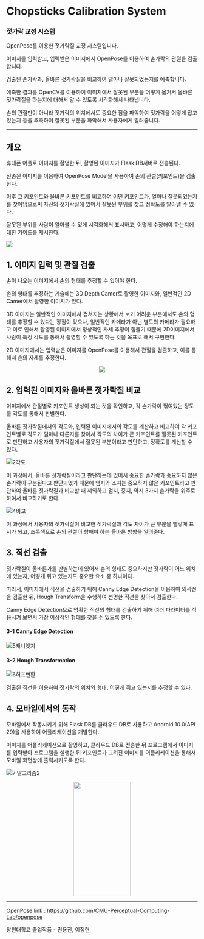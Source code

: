 # Chopsticks Calibration System
### 젓가락 교정 시스템

OpenPose를 이용한 젓가락질 교정 시스템입니다.

이미지를 입력받고, 입력받은 이미지에서 OpenPose를 이용하여 손가락의 관절을 검출합니다.

검출된 손가락과, 올바른 젓가락질을 비교하여 얼마나 잘못되었는지를 예측합니다.

예측한 결과를 OpenCV를 이용하여 이미지에서 잘못된 부분을 어떻게 옮겨서 올바른 젓가락질을 하는지에 대해서 알 수 있도록 시각화해서 나타냅니다.

손의 관절만이 아니라 젓가락의 위치에서도 중요한 점을 파악하여 젓가락을 어떻게 잡고 있는지 등을 추측하여 잘못된 부분을 파악해서 사용자에게 알려줍니다.

---------------------------------------------------------------------------------------------------------------------------------------------------------------

## 개요

휴대폰 어플로 이미지를 촬영한 뒤, 촬영된 이미지가 Flask DB서버로 전송된다.

전송된 이미지를 이용하여 OpenPose Model을 사용하여 손의 관절(키포인트)을 검출한다.

이후 그 키포인트와 올바른 키포인트를 비교하여 어떤 키포인트가, 얼마나 잘못되었는지를 찾아냄으로써 자신의 젓가락질에 있어서 잘못된 부위를 찾고 정확도를 알아낼 수 있다.

잘못된 부위를 사람이 알아볼 수 있게 시각화해서 표시하고, 어떻게 수정해야 하는지에 대한 가이드를 제시한다.

<img src="https://user-images.githubusercontent.com/66740126/131482402-c08603dc-c8ad-42cd-81de-857d79f3f511.png">



## 1. 이미지 입력 및 관절 검출

손이 나오는 이미지에서 손의 형태를 추정할 수 있어야 한다.

손의 형태를 추정하는 기술에는 3D Depth Camer로 촬영한 이미지와, 일반적인 2D Camer에서 촬영한 이미지가 있다.

3D 이미지는 일반적인 이미지에서 겹쳐지는 상황에서 보기 어려운 부분에서도 손의 형태를 추정할 수 있다는 장점이 있으나, 일반적인 카메라가 아닌 별도의 카메라가 필요하고 이로 인해서 촬영된 이미지에서 정상적인 자세 추정이 힘들기 때문에 2D이미지에서 사람이 특정 각도를 통해서 촬영할 수 있도록 하는 것을 목표로 해서 구현한다.

2D 이미지에서는 입력받은 이미지를 OpenPose를 이용해서 관절을 검출하고, 이를 통해서 손의 자세를 추정한다.


<p align="center"><img src="https://user-images.githubusercontent.com/66740126/131484778-442f0553-3faa-40c5-9102-2befa2dead4e.png"></p>



## 2. 입력된 이미지와 올바른 젓가락질 비교

이미지에서 관절별로 키포인트 생성이 되는 것을 확인하고, 각 손가락이 꺾여있는 정도를 각도를 통해서 판별한다. 

올바른 젓가락질에서의 각도와, 입력된 이미지에서의 각도를 계산하고 비교하여 각 키포인트별로 각도가 얼마나 다른지를 찾아서 각도의 차이가 큰 키포인트를 잘못된 키포인트로 판단하고 사용자의 젓가락질에서 잘못된 부분이라고 판단하고, 정확도를 계산할 수 있다.


![2각도](https://user-images.githubusercontent.com/66740126/131485301-44894595-654c-4156-9f86-167b01ae8125.png)


이 과정에서, 올바른 젓가락질이라고 판단하는데 있어서 중요한 손가락과 중요하지 않은 손가락이 구분된다고 판단되었기 때문에 엄지와 소지는 중요하지 않은 키포인트라고 판단하여 올바른 젓가락질과 비교할 때 제외하고 검지, 중지, 약지 3가지 손가락을 위주로 하여서 비교하기로 한다.


![4비교](https://user-images.githubusercontent.com/66740126/131485442-4804158a-b330-434f-9c62-35b589f8d629.png)


이 과정에서 사용자의 젓가락질이 비교한 젓가락질과 각도 차이가 큰 부분을 빨갛게 표시가 되고, 초록색으로 손의 관절이 향해야 하는 올바른 방향을 알려준다.


## 3. 직선 검출

젓가락질이 올바른가를 판별하는데 있어서 손의 형태도 중요하지만 젓가락이 어느 위치에 있는지, 어떻게 쥐고 있는지도 중요한 요소 중 하나이다.

따라서, 이미지에서 직선을 검출하기 위해 Canny Edge Detection을 이용하여 외곽선을 검출한 뒤, Hough Transform을 수행하여 선명한 직선을 찾아서 검출한다.

Canny Edge Detection으로 명확한 직선의 형태를 검출하기 위해 여러 파라미터를 적용시켜 보면서 가장 이상적인 형태를 찾을 수 있도록 한다.


#### 3-1 Canny Edge Detection


![5캐니엣지](https://user-images.githubusercontent.com/66740126/131492564-accfb3c6-55cb-4c63-af63-b42e7677099c.png)


#### 3-2 Hough Transformation


![6허프변환](https://user-images.githubusercontent.com/66740126/131492585-de76d869-58bb-4c29-a424-71703110e936.png)


검출된 직선을 이용하여 젓가락의 위치와 형태, 어떻게 쥐고 있는지를 추정할 수 있다.



## 4. 모바일에서의 동작

모바일에서 작동시키기 위해 Flask DB를 클라우드 DB로 사용하고 Android 10.0(API 29)을 사용하여 어플리케이션을 개발한다.

이미지를 어플리케이션으로 촬영하고, 클라우드 DB로 전송한 뒤 프로그램에서 이미지를 입력받아 프로그램을 실행한 뒤 키포인트가 그려진 이미지를 어플리케이션을 통해서 모바일 화면상에 출력시키도록 한다.


![7 알고리즘2](https://user-images.githubusercontent.com/66740126/131493235-5bd5299b-8b05-4eac-afc1-94a4707e94f5.png)


<p align="center"> <img width="150" height="300" src="https://user-images.githubusercontent.com/66740126/131493276-57489e90-4ccf-4a53-a613-90022de6ca8d.jpg"> </p>





---------------------------------------------------------------------------------------------------------------------------------------------------------------

OpenPose link : https://github.com/CMU-Perceptual-Computing-Lab/openpose

창원대학교 졸업작품 - 권용진, 이정현
